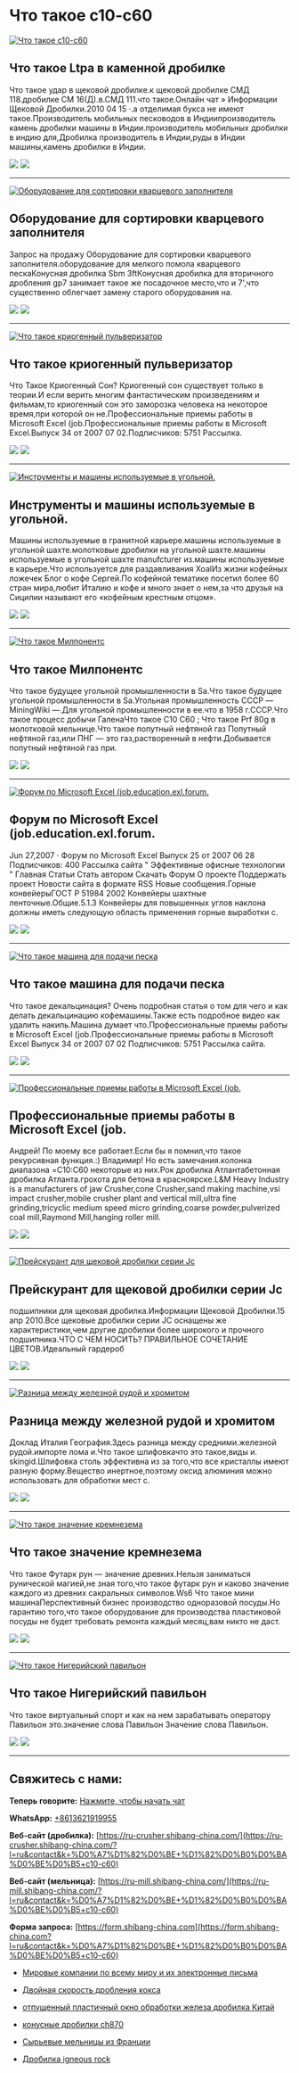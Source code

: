 # Что такое c10-c60

<a href="https://swt.shibang-china.com/?l=ru&img&k=%D0%A7%D1%82%D0%BE+%D1%82%D0%B0%D0%BA%D0%BE%D0%B5+c10-c60" target="_blank">![Что такое c10-c60](http://static.shibang-china.com/all-800x300/769.jpg)</a>

## Что такое Ltpa в каменной дробилке
Что такое удар в щековой дробилке.к щековой дробилке СМД 118.дробилке СМ 16(Д).в.СМД 111.что такое.Онлайн чат » Информации Щековой Дробилки.2010 04 15 ·.а отделимая букса не имеют такое.Производитель мобильных песководов в Индиипроизводитель камень дробилки машины в Индии.производитель мобильных дробилки в индию для,Дробилка производитель в Индии,руды в Индии машины,камень дробилки в Индии.


<a href="https://whatsapp.shibangsoft.com/WhatsApp.php" target="_blank" title="WhatsApp">![](http://static.shibang-china.com/icon/whatsapp.png)</a> <a href="https://swt.shibang-china.com/?l=ru&icon&k=%D0%A7%D1%82%D0%BE+%D1%82%D0%B0%D0%BA%D0%BE%D0%B5+c10-c60" target="_blank">![](http://static.shibang-china.com/icon/chat-ru.png)</a>

---

<a href="https://swt.shibang-china.com/?l=ru&img&k=%D0%A7%D1%82%D0%BE+%D1%82%D0%B0%D0%BA%D0%BE%D0%B5+c10-c60" target="_blank">![Оборудование для сортировки кварцевого заполнителя](http://static.shibang-china.com/all-800x300/687.jpg)</a>

## Оборудование для сортировки кварцевого заполнителя
Запрос на продажу Оборудование для сортировки кварцевого заполнителя.оборудование для мелкого помола кварцевого пескаКонусная дробилка Sbm 3ftКонусная дробилка для вторичного дробления gp7 занимает такое же посадочное место,что и 7',что существенно облегчает замену старого оборудования на.


<a href="https://whatsapp.shibangsoft.com/WhatsApp.php" target="_blank" title="WhatsApp">![](http://static.shibang-china.com/icon/whatsapp.png)</a> <a href="https://swt.shibang-china.com/?l=ru&icon&k=%D0%A7%D1%82%D0%BE+%D1%82%D0%B0%D0%BA%D0%BE%D0%B5+c10-c60" target="_blank">![](http://static.shibang-china.com/icon/chat-ru.png)</a>

---

<a href="https://swt.shibang-china.com/?l=ru&img&k=%D0%A7%D1%82%D0%BE+%D1%82%D0%B0%D0%BA%D0%BE%D0%B5+c10-c60" target="_blank">![Что такое криогенный пульверизатор](http://static.shibang-china.com/all-800x300/1490.jpg)</a>

## Что такое криогенный пульверизатор
Что Такое Криогенный Сон? Криогенный сон существует только в теории.И если верить многим фантастическим произведениям и фильмам,то криогенный сон это заморозка человека на некоторое время,при которой он не.Профессиональные приемы работы в Microsoft Excel (job.Профессиональные приемы работы в Microsoft Excel.Выпуск 34 от 2007 07 02.Подписчиков: 5751 Рассылка.


<a href="https://whatsapp.shibangsoft.com/WhatsApp.php" target="_blank" title="WhatsApp">![](http://static.shibang-china.com/icon/whatsapp.png)</a> <a href="https://swt.shibang-china.com/?l=ru&icon&k=%D0%A7%D1%82%D0%BE+%D1%82%D0%B0%D0%BA%D0%BE%D0%B5+c10-c60" target="_blank">![](http://static.shibang-china.com/icon/chat-ru.png)</a>

---

<a href="https://swt.shibang-china.com/?l=ru&img&k=%D0%A7%D1%82%D0%BE+%D1%82%D0%B0%D0%BA%D0%BE%D0%B5+c10-c60" target="_blank">![Инструменты и машины используемые в угольной.](http://static.shibang-china.com/all-800x300/79.jpg)</a>

## Инструменты и машины используемые в угольной.
Машины используемые в гранитной карьере.машины используемые в угольной шахте.молотковые дробилки на угольной шахте.машины используемые в угольной шахте manufcturer из.машины используемые в карьере.Что используется для раздавливания XoalИз жизни кофейных ложечек Блог о кофе Сергей.По кофейной тематике посетил более 60 стран мира,любит Италию и кофе и много знает о нем,за что друзья на Сицилии называют его «кофейным крестным отцом».


<a href="https://whatsapp.shibangsoft.com/WhatsApp.php" target="_blank" title="WhatsApp">![](http://static.shibang-china.com/icon/whatsapp.png)</a> <a href="https://swt.shibang-china.com/?l=ru&icon&k=%D0%A7%D1%82%D0%BE+%D1%82%D0%B0%D0%BA%D0%BE%D0%B5+c10-c60" target="_blank">![](http://static.shibang-china.com/icon/chat-ru.png)</a>

---

<a href="https://swt.shibang-china.com/?l=ru&img&k=%D0%A7%D1%82%D0%BE+%D1%82%D0%B0%D0%BA%D0%BE%D0%B5+c10-c60" target="_blank">![Что такое Милпонентс](http://static.shibang-china.com/all-800x300/1325.jpg)</a>

## Что такое Милпонентс
Что такое будущее угольной промышленности в Sa.Что такое будущее угольной промышленности в Sa.Угольная промышленность СССР — MiningWiki —.Для угольной промышленности в ее.что в 1958 г.СССР.Что такое процесс добычи ГаленаЧто такое C10 C60 ; Что такое Prf 80g в молотковой мельнице.Что такое попутный нефтяной газ Попутный нефтяной газ,или ПНГ — это газ,растворенный в нефти.Добывается попутный нефтяной газ при.


<a href="https://whatsapp.shibangsoft.com/WhatsApp.php" target="_blank" title="WhatsApp">![](http://static.shibang-china.com/icon/whatsapp.png)</a> <a href="https://swt.shibang-china.com/?l=ru&icon&k=%D0%A7%D1%82%D0%BE+%D1%82%D0%B0%D0%BA%D0%BE%D0%B5+c10-c60" target="_blank">![](http://static.shibang-china.com/icon/chat-ru.png)</a>

---

<a href="https://swt.shibang-china.com/?l=ru&img&k=%D0%A7%D1%82%D0%BE+%D1%82%D0%B0%D0%BA%D0%BE%D0%B5+c10-c60" target="_blank">![Форум по Microsoft Excel (job.education.exl.forum.](http://static.shibang-china.com/all-800x300/1313.jpg)</a>

## Форум по Microsoft Excel (job.education.exl.forum.
Jun 27,2007 · Форум по Microsoft Excel Выпуск 25 от 2007 06 28 Подписчиков: 400 Рассылка сайта " Эффективные офисные технологии " Главная Статьи Стать автором Скачать Форум О проекте Поддержать проект Новости сайта в формате RSS Новые сообщения.Горные конвейерыГОСТ Р 51984 2002 Конвейеры шахтные ленточные.Общие.5.1.3 Конвейеры для повышенных углов наклона должны иметь следующую область применения горные выработки с.


<a href="https://whatsapp.shibangsoft.com/WhatsApp.php" target="_blank" title="WhatsApp">![](http://static.shibang-china.com/icon/whatsapp.png)</a> <a href="https://swt.shibang-china.com/?l=ru&icon&k=%D0%A7%D1%82%D0%BE+%D1%82%D0%B0%D0%BA%D0%BE%D0%B5+c10-c60" target="_blank">![](http://static.shibang-china.com/icon/chat-ru.png)</a>

---

<a href="https://swt.shibang-china.com/?l=ru&img&k=%D0%A7%D1%82%D0%BE+%D1%82%D0%B0%D0%BA%D0%BE%D0%B5+c10-c60" target="_blank">![Что такое машина для подачи песка](http://static.shibang-china.com/all-800x300/1522.jpg)</a>

## Что такое машина для подачи песка
Что такое декальцинация? Очень подробная статья о том для чего и как делать декальцинацию кофемашины.Также есть подробное видео как удалить накипь.Машина думает что.Профессиональные приемы работы в Microsoft Excel (job.Профессиональные приемы работы в Microsoft Excel Выпуск 34 от 2007 07 02 Подписчиков: 5751 Рассылка сайта.


<a href="https://whatsapp.shibangsoft.com/WhatsApp.php" target="_blank" title="WhatsApp">![](http://static.shibang-china.com/icon/whatsapp.png)</a> <a href="https://swt.shibang-china.com/?l=ru&icon&k=%D0%A7%D1%82%D0%BE+%D1%82%D0%B0%D0%BA%D0%BE%D0%B5+c10-c60" target="_blank">![](http://static.shibang-china.com/icon/chat-ru.png)</a>

---

<a href="https://swt.shibang-china.com/?l=ru&img&k=%D0%A7%D1%82%D0%BE+%D1%82%D0%B0%D0%BA%D0%BE%D0%B5+c10-c60" target="_blank">![Профессиональные приемы работы в Microsoft Excel (job.](http://static.shibang-china.com/all-800x300/1067.jpg)</a>

## Профессиональные приемы работы в Microsoft Excel (job.
Андрей! По моему все работает.Если бы я помнил,что такое рекурсивная функция.:) Владимир! Но есть замечания.колонка диапазона =C10:C60 некоторые из них.Рок дробилка Атлантабетонная дробилка Атланта.грохота для бетона в красноярске.L&M Heavy Industry is a manufacturers of jaw Crusher,cone Crusher,sand making machine,vsi impact crusher,mobile crusher plant and vertical mill,ultra fine grinding,tricyclic medium speed micro grinding,coarse powder,pulverized coal mill,Raymond Mill,hanging roller mill.


<a href="https://whatsapp.shibangsoft.com/WhatsApp.php" target="_blank" title="WhatsApp">![](http://static.shibang-china.com/icon/whatsapp.png)</a> <a href="https://swt.shibang-china.com/?l=ru&icon&k=%D0%A7%D1%82%D0%BE+%D1%82%D0%B0%D0%BA%D0%BE%D0%B5+c10-c60" target="_blank">![](http://static.shibang-china.com/icon/chat-ru.png)</a>

---

<a href="https://swt.shibang-china.com/?l=ru&img&k=%D0%A7%D1%82%D0%BE+%D1%82%D0%B0%D0%BA%D0%BE%D0%B5+c10-c60" target="_blank">![Прейскурант для щековой дробилки серии Jc](http://static.shibang-china.com/all-800x300/1013.jpg)</a>

## Прейскурант для щековой дробилки серии Jc
подшипники для щековая дробилка.Информации Щековой Дробилки.15 апр 2010.Все щековые дробилки серии JC оснащены же характеристики,чем другие дробилки более широкого и прочного подшипника.ЧТО С ЧЕМ НОСИТЬ? ПРАВИЛЬНОЕ СОЧЕТАНИЕ ЦВЕТОВ.Идеальный гардероб


<a href="https://whatsapp.shibangsoft.com/WhatsApp.php" target="_blank" title="WhatsApp">![](http://static.shibang-china.com/icon/whatsapp.png)</a> <a href="https://swt.shibang-china.com/?l=ru&icon&k=%D0%A7%D1%82%D0%BE+%D1%82%D0%B0%D0%BA%D0%BE%D0%B5+c10-c60" target="_blank">![](http://static.shibang-china.com/icon/chat-ru.png)</a>

---

<a href="https://swt.shibang-china.com/?l=ru&img&k=%D0%A7%D1%82%D0%BE+%D1%82%D0%B0%D0%BA%D0%BE%D0%B5+c10-c60" target="_blank">![Разница между железной рудой и хромитом](http://static.shibang-china.com/all-800x300/870.jpg)</a>

## Разница между железной рудой и хромитом
Доклад Италия География.Здесь разница между средними.железной рудой.импорте лома и.Что такое шлифовкачто это такое,виды и. skingid.Шлифовка столь эффективна из за того,что все кристаллы имеют разную форму.Вещество инертное,поэтому оксид алюминия можно использовать для обработки мест с.


<a href="https://whatsapp.shibangsoft.com/WhatsApp.php" target="_blank" title="WhatsApp">![](http://static.shibang-china.com/icon/whatsapp.png)</a> <a href="https://swt.shibang-china.com/?l=ru&icon&k=%D0%A7%D1%82%D0%BE+%D1%82%D0%B0%D0%BA%D0%BE%D0%B5+c10-c60" target="_blank">![](http://static.shibang-china.com/icon/chat-ru.png)</a>

---

<a href="https://swt.shibang-china.com/?l=ru&img&k=%D0%A7%D1%82%D0%BE+%D1%82%D0%B0%D0%BA%D0%BE%D0%B5+c10-c60" target="_blank">![Что такое значение кремнезема](http://static.shibang-china.com/all-800x300/55.jpg)</a>

## Что такое значение кремнезема
Что такое Футарк рун — значение древних.Нельзя заниматься рунической магией,не зная того,что такое футарк рун и каково значение каждого из древних сакральных символов.Ws6 Что такое мини машинаПерспективный бизнес производство одноразовой посуды.Но гарантию того,что такое оборудование для производства пластиковой посуды не будет требовать ремонта каждый месяц,вам никто не даст.


<a href="https://whatsapp.shibangsoft.com/WhatsApp.php" target="_blank" title="WhatsApp">![](http://static.shibang-china.com/icon/whatsapp.png)</a> <a href="https://swt.shibang-china.com/?l=ru&icon&k=%D0%A7%D1%82%D0%BE+%D1%82%D0%B0%D0%BA%D0%BE%D0%B5+c10-c60" target="_blank">![](http://static.shibang-china.com/icon/chat-ru.png)</a>

---

<a href="https://swt.shibang-china.com/?l=ru&img&k=%D0%A7%D1%82%D0%BE+%D1%82%D0%B0%D0%BA%D0%BE%D0%B5+c10-c60" target="_blank">![Что такое Нигерийский павильон](http://static.shibang-china.com/all-800x300/893.jpg)</a>

## Что такое Нигерийский павильон
Что такое виртуальный спорт и как на нем зарабатывать оператору Павильон это.значение слова Павильон Значение слова Павильон.

<a href="https://whatsapp.shibangsoft.com/WhatsApp.php" target="_blank" title="WhatsApp">![](http://static.shibang-china.com/icon/whatsapp.png)</a> <a href="https://swt.shibang-china.com/?l=ru&icon&k=%D0%A7%D1%82%D0%BE+%D1%82%D0%B0%D0%BA%D0%BE%D0%B5+c10-c60" target="_blank">![](http://static.shibang-china.com/icon/chat-ru.png)</a>

---
## Свяжитесь с нами:

**Теперь говорите:** [Нажмите, чтобы начать чат](https://swt.shibang-china.com?l=ru&contact&k=%D0%A7%D1%82%D0%BE+%D1%82%D0%B0%D0%BA%D0%BE%D0%B5+c10-c60)

**WhatsApp:**  [+8613621919955](https://whatsapp.shibangsoft.com/WhatsApp.php)

**Веб-сайт (дробилка):** [https://ru-crusher.shibang-china.com/](https://ru-crusher.shibang-china.com/?l=ru&contact&k=%D0%A7%D1%82%D0%BE+%D1%82%D0%B0%D0%BA%D0%BE%D0%B5+c10-c60)

**Веб-сайт (мельница):** [https://ru-mill.shibang-china.com/](https://ru-mill.shibang-china.com/?l=ru&contact&k=%D0%A7%D1%82%D0%BE+%D1%82%D0%B0%D0%BA%D0%BE%D0%B5+c10-c60)

**Форма запроса:** [https://form.shibang-china.com](https://form.shibang-china.com?l=ru&contact&k=%D0%A7%D1%82%D0%BE+%D1%82%D0%B0%D0%BA%D0%BE%D0%B5+c10-c60)

* [Мировые компании по всему миру и их электронные письма](../18/%D0%9C%D0%B8%D1%80%D0%BE%D0%B2%D1%8B%D0%B5%20%D0%BA%D0%BE%D0%BC%D0%BF%D0%B0%D0%BD%D0%B8%D0%B8%20%D0%BF%D0%BE%20%D0%B2%D1%81%D0%B5%D0%BC%D1%83%20%D0%BC%D0%B8%D1%80%D1%83%20%D0%B8%20%D0%B8%D1%85%20%D1%8D%D0%BB%D0%B5%D0%BA%D1%82%D1%80%D0%BE%D0%BD%D0%BD%D1%8B%D0%B5%20%D0%BF%D0%B8%D1%81%D1%8C%D0%BC%D0%B0.md)

* [Двойная скорость дробления кокса](../19/%D0%94%D0%B2%D0%BE%D0%B9%D0%BD%D0%B0%D1%8F%20%D1%81%D0%BA%D0%BE%D1%80%D0%BE%D1%81%D1%82%D1%8C%20%D0%B4%D1%80%D0%BE%D0%B1%D0%BB%D0%B5%D0%BD%D0%B8%D1%8F%20%D0%BA%D0%BE%D0%BA%D1%81%D0%B0.md)

* [отпущенный пластичный окно обработки железа дробилка Китай](../16/%D0%BE%D1%82%D0%BF%D1%83%D1%89%D0%B5%D0%BD%D0%BD%D1%8B%D0%B9%20%D0%BF%D0%BB%D0%B0%D1%81%D1%82%D0%B8%D1%87%D0%BD%D1%8B%D0%B9%20%D0%BE%D0%BA%D0%BD%D0%BE%20%D0%BE%D0%B1%D1%80%D0%B0%D0%B1%D0%BE%D1%82%D0%BA%D0%B8%20%D0%B6%D0%B5%D0%BB%D0%B5%D0%B7%D0%B0%20%D0%B4%D1%80%D0%BE%D0%B1%D0%B8%D0%BB%D0%BA%D0%B0%20%D0%9A%D0%B8%D1%82%D0%B0%D0%B9.md)

* [конусные дробилки ch870](../17/%D0%BA%D0%BE%D0%BD%D1%83%D1%81%D0%BD%D1%8B%D0%B5%20%D0%B4%D1%80%D0%BE%D0%B1%D0%B8%D0%BB%D0%BA%D0%B8%20ch870.md)

* [Сырьевые мельницы из Франции](../19/%D0%A1%D1%8B%D1%80%D1%8C%D0%B5%D0%B2%D1%8B%D0%B5%20%D0%BC%D0%B5%D0%BB%D1%8C%D0%BD%D0%B8%D1%86%D1%8B%20%D0%B8%D0%B7%20%D0%A4%D1%80%D0%B0%D0%BD%D1%86%D0%B8%D0%B8.md)

* [Дробилка igneous rock](../19/%D0%94%D1%80%D0%BE%D0%B1%D0%B8%D0%BB%D0%BA%D0%B0%20igneous%20rock.md)
